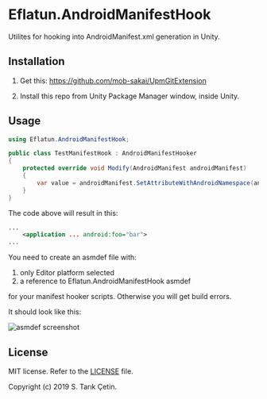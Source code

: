 # Eflatun.AndroidManifestHook
Utilites for hooking into AndroidManifest.xml generation in Unity.

## Installation

1. Get this: https://github.com/mob-sakai/UpmGitExtension

2. Install this repo from Unity Package Manager window, inside Unity.

## Usage

```cs
using Eflatun.AndroidManifestHook;

public class TestManifestHook : AndroidManifestHooker
{
    protected override void Modify(AndroidManifest androidManifest)
    {
        var value = androidManifest.SetAttributeWithAndroidNamespace(androidManifest.ApplicationElement, "foo", "bar");
    }
}
```

The code above will result in this:
```xml
...
    <application ... android:foo="bar">
...
```

You need to create an asmdef file with:

1. only Editor platform selected 
2. a reference to Eflatun.AndroidManifestHook asmdef

for your manifest hooker scripts. Otherwise you will get build errors. 

It should look like this:

![asmdef screenshot](https://raw.githubusercontent.com/starikcetin/Eflatun.AndroidManifestHook/repo-res/asmdef.png)

## License

MIT license. Refer to the [LICENSE](/LICENSE) file.

Copyright (c) 2019 S. Tarık Çetin.
